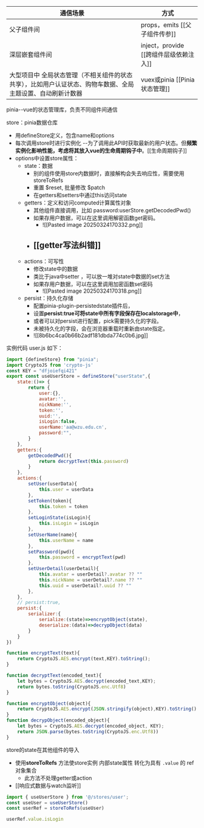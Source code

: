 
| 通信场景                                                   | 方式                           |
| ------------------------------------------------------ | ---------------------------- |
| 父子组件间                                                  | props，emits [[父子组件传参]]       |
| 深层嵌套组件间                                                | inject，provide [[跨组件层级依赖注入]] |
| 大型项目中 全局状态管理（不相关组件的状态共享），比如用户认证状态、购物车数据、全局主题设置、自动刷新计数器 | vuex或pinia [[Pinia状态管理]]     |

pinia--vue的状态管理库，负责不同组件间通信

store：pinia数据仓库
- 用defineStore定义，包含name和options
- 每次调用store时进行实例化 --为了调用此API时获取最新的用户状态。但**频繁实例化影响性能，考虑将其放入vue的生命周期钩子中**。[[生命周期钩子]]
- options中设置store属性：
	- state：数据
		- 别的组件使用store内数据时，直接解构会失去响应性，需要使用storeToRefs
		- 重置 $reset,  批量修改 $patch
		- 在getters和setters中通过this访问state
	- getters：定义和访问computed计算属性对象
		- 其他组件直接调用，比如 password:userStore.getDecodedPwd()
		- 如果存用户数据，可以在这里调用解密函数get密码。
			- ![[Pasted image 20250324170332.png]]
		- [[getter写法纠错]]
			- 
	- actions：可写性
		- 修改state中的数据
		- 类比于java中setter ，可以放一堆对state中数据的set方法
		- 如果存用户数据，可以在这里调用加密函数set密码
			- ![[Pasted image 20250324170318.png]]
	- persist：持久化存储
		- 配置pinia-plugin-persistedstate插件后，
		- 设置**persist:true可将state中所有字段保存在localstorage中**，
		- 或者可以对persist进行配置，pick需要持久化的字段。
		- 未被持久化的字段，会在浏览器重载时重新由state指定。
		- ![[8b6bc4ca0b66b2adf181dbda774c0b6.jpg]]


实例代码 user.js 如下：
```js
import {defineStore} from "pinia";
import CryptoJS from 'crypto-js'
const KEY = "dfjoiefqi421"
export const useUserStore = defineStore("userState",{
    state:()=> { 
        return {
            user:{},
            avatar:'',
            nickName:'',
            token:'',
            uuid:'',
            isLogin:false,
            userName:'aa@wzu.edu.cn',
            password:"",
        }
    },
    getters:{
        getDecodedPwd(){
            return decryptText(this.password)
        }
    },
    actions:{
        setUser(userData){
            this.user = userData
        },
        setToken(token){
            this.token = token
        },
        setLoginState(isLogin){
            this.isLogin = isLogin
        },
        setUserName(name){
            this.userName = name
        },
        setPassword(pwd){
            this.password = encryptText(pwd)
        },
        setUserDetail(userDetail){
            this.avatar = userDetail?.avatar ?? ""
            this.nickName = userDetail?.name ?? ""
            this.uuid = userDetail?.uuid ?? ""
        },
    },
    // persist:true,
    persist:{
        serializer:{
            serialize:(state)=>encryptObject(state),
            deserialize:(data)=>decrypObject(data)
        }
    }
})

function encryptText(text){
    return CryptoJS.AES.encrypt(text,KEY).toString();
}

function decryptText(encoded_text){
    let bytes = CryptoJS.AES.decrypt(encoded_text,KEY);
    return bytes.toString(CryptoJS.enc.Utf8)
}

function encryptObject(object){
    return CryptoJS.AES.encrypt(JSON.stringify(object),KEY).toString()
}
function decrypObject(encoded_object){
    let bytes = CryptoJS.AES.decrypt(encoded_object, KEY);
    return JSON.parse(bytes.toString(CryptoJS.enc.Utf8))
}
```

store的state在其他组件的导入
- 使用**storeToRefs** 方法使store实例 内部state属性 转化为具有 `.value` 的 ref 对象集合
	- 此方法不处理getter或action
- [[响应式数据与watch监听]]
```js
import { useUserStore } from '@/stores/user';
const useUser = useUserStore()
const userRef = storeToRefs(useUser)

userRef.value.isLogin
```


